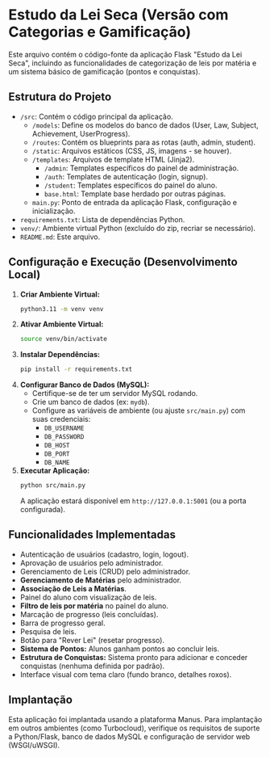 # Estudo da Lei Seca (Versão com Categorias e Gamificação)

Este arquivo contém o código-fonte da aplicação Flask "Estudo da Lei Seca", incluindo as funcionalidades de categorização de leis por matéria e um sistema básico de gamificação (pontos e conquistas).

## Estrutura do Projeto

- `/src`: Contém o código principal da aplicação.
  - `/models`: Define os modelos do banco de dados (User, Law, Subject, Achievement, UserProgress).
  - `/routes`: Contém os blueprints para as rotas (auth, admin, student).
  - `/static`: Arquivos estáticos (CSS, JS, imagens - se houver).
  - `/templates`: Arquivos de template HTML (Jinja2).
    - `/admin`: Templates específicos do painel de administração.
    - `/auth`: Templates de autenticação (login, signup).
    - `/student`: Templates específicos do painel do aluno.
    - `base.html`: Template base herdado por outras páginas.
  - `main.py`: Ponto de entrada da aplicação Flask, configuração e inicialização.
- `requirements.txt`: Lista de dependências Python.
- `venv/`: Ambiente virtual Python (excluído do zip, recriar se necessário).
- `README.md`: Este arquivo.

## Configuração e Execução (Desenvolvimento Local)

1.  **Criar Ambiente Virtual:**
    ```bash
    python3.11 -m venv venv
    ```
2.  **Ativar Ambiente Virtual:**
    ```bash
    source venv/bin/activate
    ```
3.  **Instalar Dependências:**
    ```bash
    pip install -r requirements.txt
    ```
4.  **Configurar Banco de Dados (MySQL):**
    - Certifique-se de ter um servidor MySQL rodando.
    - Crie um banco de dados (ex: `mydb`).
    - Configure as variáveis de ambiente (ou ajuste `src/main.py`) com suas credenciais:
      - `DB_USERNAME`
      - `DB_PASSWORD`
      - `DB_HOST`
      - `DB_PORT`
      - `DB_NAME`
5.  **Executar Aplicação:**
    ```bash
    python src/main.py
    ```
    A aplicação estará disponível em `http://127.0.0.1:5001` (ou a porta configurada).

## Funcionalidades Implementadas

- Autenticação de usuários (cadastro, login, logout).
- Aprovação de usuários pelo administrador.
- Gerenciamento de Leis (CRUD) pelo administrador.
- **Gerenciamento de Matérias** pelo administrador.
- **Associação de Leis a Matérias**.
- Painel do aluno com visualização de leis.
- **Filtro de leis por matéria** no painel do aluno.
- Marcação de progresso (leis concluídas).
- Barra de progresso geral.
- Pesquisa de leis.
- Botão para "Rever Lei" (resetar progresso).
- **Sistema de Pontos:** Alunos ganham pontos ao concluir leis.
- **Estrutura de Conquistas:** Sistema pronto para adicionar e conceder conquistas (nenhuma definida por padrão).
- Interface visual com tema claro (fundo branco, detalhes roxos).

## Implantação

Esta aplicação foi implantada usando a plataforma Manus. Para implantação em outros ambientes (como Turbocloud), verifique os requisitos de suporte a Python/Flask, banco de dados MySQL e configuração de servidor web (WSGI/uWSGI).

